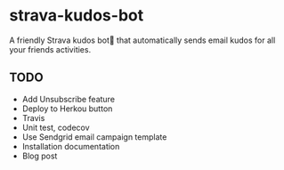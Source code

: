 # strava-kudos-bot

A friendly Strava kudos bot🤖 that automatically sends email kudos for all your friends activities. 

## TODO

- Add Unsubscribe feature
- Deploy to Herkou button
- Travis
- Unit test, codecov
- Use Sendgrid email campaign template
- Installation documentation
- Blog post
